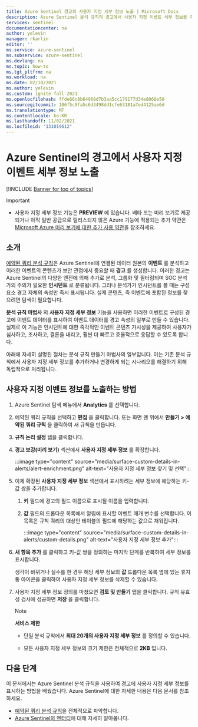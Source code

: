 ```yaml
---
title: Azure Sentinel 경고의 사용자 지정 세부 정보 노출 | Microsoft Docs
description: Azure Sentinel 분석 규칙의 경고에서 사용자 지정 이벤트 세부 정보를 추출하고 노출하여 더 나은 전체 인시던트 정보를 확인합니다.
services: sentinel
documentationcenter: na
author: yelevin
manager: rkarlin
editor: ''
ms.service: azure-sentinel
ms.subservice: azure-sentinel
ms.devlang: na
ms.topic: how-to
ms.tgt_pltfrm: na
ms.workload: na
ms.date: 02/10/2021
ms.author: yelevin
ms.custom: ignite-fall-2021
ms.openlocfilehash: ffde66c8b64968d7b3aa5cc179177d34e8068e50
ms.sourcegitcommit: 106f5c9fa5c6d3498dd1cfe63181a7ed4125ae6d
ms.translationtype: MT
ms.contentlocale: ko-KR
ms.lasthandoff: 11/02/2021
ms.locfileid: "131019612"
---
```

# <a name="surface-custom-event-details-in-alerts-in-azure-sentinel"></a>Azure Sentinel의 경고에서 사용자 지정 이벤트 세부 정보 노출 

[!INCLUDE [Banner for top of topics](./includes/banner.md)]

> [!IMPORTANT]
>
> - 사용자 지정 세부 정보 기능은 **PREVIEW** 에 있습니다. 베타 또는 미리 보기로 제공되거나 아직 일반 공급으로 릴리스되지 않은 Azure 기능에 적용되는 추가 약관은 [Microsoft Azure 미리 보기에 대한 추가 사용 약관](https://azure.microsoft.com/support/legal/preview-supplemental-terms/)을 참조하세요.

## <a name="introduction"></a>소개

[예약된 쿼리 분석 규칙](detect-threats-custom.md)은 Azure Sentinel에 연결된 데이터 원본의 **이벤트** 를 분석하고 이러한 이벤트의 콘텐츠가 보안 관점에서 중요할 때 **경고** 를 생성합니다. 이러한 경고는 Azure Sentinel의 다양한 엔진에 의해 추가로 분석, 그룹화 및 필터링되며 SOC 분석가의 주의가 필요한 **인시던트** 로 분류됩니다. 그러나 분석가가 인시던트를 볼 때는 구성 요소 경고 자체의 속성만 즉시 표시됩니다. 실제 콘텐츠, 즉 이벤트에 포함된 정보를 찾으려면 탐색이 필요합니다.

**분석 규칙 마법사** 의 **사용자 지정 세부 정보** 기능을 사용하면 이러한 이벤트로 구성된 경고에 이벤트 데이터를 표시하여 이벤트 데이터를 경고 속성의 일부로 만들 수 있습니다. 실제로 이 기능은 인시던트에 대한 즉각적인 이벤트 콘텐츠 가시성을 제공하여 사용자가 심사하고, 조사하고, 결론을 내리고, 훨씬 더 빠르고 효율적으로 응답할 수 있도록 합니다.

아래에 자세히 설명된 절차는 분석 규칙 만들기 마법사의 일부입니다. 이는 기존 분석 규칙에서 사용자 지정 세부 정보를 추가하거나 변경하게 되는 시나리오를 해결하기 위해 독립적으로 처리됩니다.

## <a name="how-to-surface-custom-event-details"></a>사용자 지정 이벤트 정보를 노출하는 방법

1. Azure Sentinel 탐색 메뉴에서 **Analytics** 를 선택합니다.

1. 예약된 쿼리 규칙을 선택하고 **편집** 을 클릭합니다. 또는 화면 맨 위에서 **만들기 > 예약된 쿼리 규칙** 을 클릭하여 새 규칙을 만듭니다.

1. **규칙 논리 설정** 탭을 클릭합니다.

1. **경고 보강(미리 보기)** 섹션에서 **사용자 지정 세부 정보** 를 확장합니다.

    :::image type="content" source="media/surface-custom-details-in-alerts/alert-enrichment.png" alt-text="사용자 지정 세부 정보 찾기 및 선택":::

1. 이제 확장된 **사용자 지정 세부 정보** 섹션에서 표시하려는 세부 정보에 해당하는 키-값 쌍을 추가합니다.

    1. **키** 필드에 경고의 필드 이름으로 표시될 이름을 입력합니다.

    1. **값** 필드의 드롭다운 목록에서 알림에 표시할 이벤트 매개 변수를 선택합니다. 이 목록은 규칙 쿼리의 대상인 테이블의 필드에 해당하는 값으로 채워집니다.
    
        :::image type="content" source="media/surface-custom-details-in-alerts/custom-details.png" alt-text="사용자 지정 세부 정보 추가":::

1. **새 항목 추가** 를 클릭하고 키-값 쌍을 정의하는 마지막 단계를 반복하여 세부 정보를 표시합니다. 

    생각이 바뀌거나 실수를 한 경우 해당 세부 정보의 **값** 드롭다운 목록 옆에 있는 휴지통 아이콘을 클릭하여 사용자 지정 세부 정보를 삭제할 수 있습니다.

1. 사용자 지정 세부 정보 정의를 마쳤으면 **검토 및 만들기** 탭을 클릭합니다. 규칙 유효성 검사에 성공하면 **저장** 을 클릭합니다.

    > [!NOTE]
    > 
    > **서비스 제한**
    > - 단일 분석 규칙에서 **최대 20개의 사용자 지정 세부 정보** 를 정의할 수 있습니다.
    >
    > - 모든 사용자 지정 세부 정보의 크기 제한은 전체적으로 **2KB** 입니다.

## <a name="next-steps"></a>다음 단계
이 문서에서는 Azure Sentinel 분석 규칙을 사용하여 경고에 사용자 지정 세부 정보를 표시하는 방법을 배웠습니다. Azure Sentinel에 대한 자세한 내용은 다음 문서를 참조하세요.
- [예약된 쿼리 분석 규칙](detect-threats-custom.md)을 전체적으로 파악합니다.
- [Azure Sentinel의 엔터티](entities-in-azure-sentinel.md)에 대해 자세히 알아봅니다.
